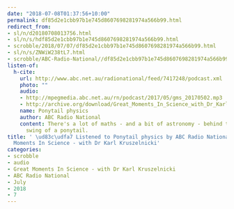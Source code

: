 ```yaml
---
date: "2018-07-08T01:37:56+10:00"
permalink: df85d2e1cbb97b1e745d8607698281974a566b99.html
redirect_from:
- sl/n/d20180708013756.html
- sl/n/s/hdf85d2e1cbb97b1e745d8607698281974a566b99.html
- scrobble/2018/07/07/df85d2e1cbb97b1e745d8607698281974a566b99.html
- sl/n/s/ZNWiW238tL7.html
- scrobble/ABC-Radio-National//df85d2e1cbb97b1e745d8607698281974a566b99.html
listen-of:
  h-cite:
    url: http://www.abc.net.au/radionational/feed/7417248/podcast.xml
    photo: ""
    audio:
    - http://mpegmedia.abc.net.au/rn/podcast/2017/05/gms_20170502.mp3
    - http://archive.org/download/Great_Moments_In_Science_with_Dr_Karl_Kruszelnicki-Podcast-by-ABC_Radio_National/Ponytail_physics.mp3
    name: Ponytail physics
    author: ABC Radio National
    content: There's a lot of maths - and a bit of astronomy - behind the sideways
      swing of a ponytail.
title: ' \ud83c\udfa7 Listened to Ponytail physics by ABC Radio National From Great
  Moments In Science - with Dr Karl Kruszelnicki'
categories:
- scrobble
- audio
- Great Moments In Science - with Dr Karl Kruszelnicki
- ABC Radio National
- July
- 2018
- 7
---
```

